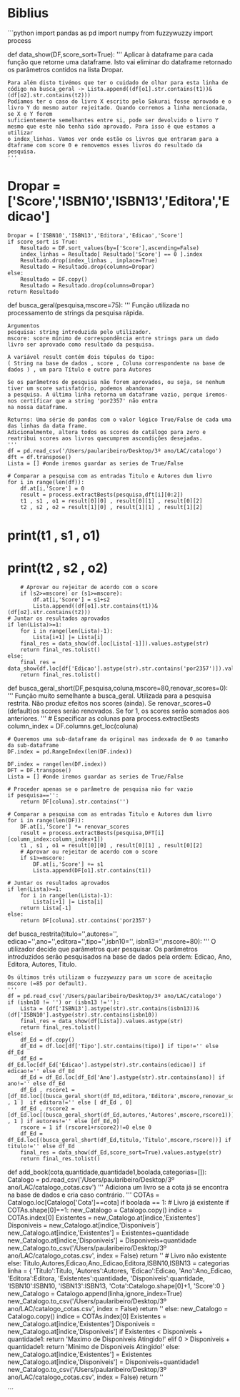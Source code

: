 # Biblius

´´´python
import pandas as pd
import numpy 
from fuzzywuzzy import process

def data_show(DF,score_sort=True):
    '''
    Aplicar à dataframe para cada função que retorne uma dataframe. Isto vai eliminar do dataframe retornado os parâmetros
    contidos na lista Dropar.
    
    Para além disto tivémos que ter o cuidado de olhar para esta linha de código na busca_geral -> Lista.append((df[o1].str.contains(t1))&(df[o2].str.contains(t2)))
    Podíamos ter o caso do livro X escrito pelo Sakurai fosse aprovado e o livro Y do mesmo autor rejeitado. Quando corremos a linha mencionada, se X e Y forem
    suficientemente semelhantes entre si, pode ser devolvido o livro Y mesmo que este não tenha sido aprovado. Para isso é que estamos a utilizar
    o index_linhas. Vamos ver onde estão os livros que entraram para a dtaframe com score 0 e removemos esses livros do resultado da pesquisa.
    '''
#     Dropar = ['Score','ISBN10','ISBN13','Editora','Edicao']
    Dropar = ['ISBN10','ISBN13','Editora','Edicao','Score']
    if score_sort is True:
        Resultado = DF.sort_values(by=['Score'],ascending=False)
        index_linhas = Resultado[ Resultado['Score'] == 0 ].index
        Resultado.drop(index_linhas , inplace=True)
        Resultado = Resultado.drop(columns=Dropar)
    else:
        Resultado = DF.copy()
        Resultado = Resultado.drop(columns=Dropar)
    return Resultado

def busca_geral(pesquisa,mscore=75):
    '''
    Função utilizada no processamento de strings da pesquisa rápida.
    
    Argumentos
    pesquisa: string introduzida pelo utilizador.
    mscore: score mínimo de correspondência entre strings para um dado livro ser aprovado como resultado da pesquisa.
    
    A variável result contém dois túpulos do tipo:
    ( String na base de dados , score , Coluna correspondente na base de dados ) , um para Título e outro para Autores
    
    Se os parâmetros de pesquisa não forem aprovados, ou seja, se nenhum tiver um score satisfatório, podemos abandonar
    a pesquisa. A última linha retorna um dataframe vazio, porque iremos-nos certificar que a string 'por2357' não entra
    na nossa dataframe.
    
    Returns: Uma série do pandas com o valor lógico True/False de cada uma das linhas da data frame.
    Adicionalmente, altera todos os scores do catálogo para zero e reatribui scores aos livros quecumprem ascondições desejadas.
    '''
    df = pd.read_csv('/Users/paularibeiro/Desktop/3º ano/LAC/catalogo')
    dft = df.transpose()
    Lista = [] #onde iremos guardar as series de True/False
    
    # Comparar a pesquisa com as entradas Titulo e Autores dum livro
    for i in range(len(df)):
        df.at[i,'Score'] = 0
        result = process.extractBests(pesquisa,dft[i][0:2])
        t1 , s1 , o1 = result[0][0] , result[0][1] , result[0][2]
        t2 , s2 , o2 = result[1][0] , result[1][1] , result[1][2]
#         print(t1 , s1 , o1)
#         print(t2 , s2 , o2)
        # Aprovar ou rejeitar de acordo com o score
        if (s2>=mscore) or (s1>=mscore):
            df.at[i,'Score'] = s1+s2
            Lista.append((df[o1].str.contains(t1))&(df[o2].str.contains(t2)))
    # Juntar os resultados aprovados
    if len(Lista)>=1:
        for i in range(len(Lista)-1):
            Lista[i+1] |= Lista[i]
        final_res = data_show(df.loc[Lista[-1]]).values.astype(str)
        return final_res.tolist()
    else:
        final_res = data_show(df.loc[df['Edicao'].astype(str).str.contains('por2357')]).values.astype(str)
        return final_res.tolist()

def busca_geral_short(DF,pesquisa,coluna,mscore=80,renovar_scores=0):
    '''
    Função muito semelhante a busca_geral. Utilizada para a pesquisa restrita.
    Não produz efeitos nos scores (ainda).
    Se renovar_scores=0 (default)os scores serão renovados. Se for 1, os scores serão somados aos anteriores. 
    '''
    # Especificar as colunas para process.extractBests
    column_index = DF.columns.get_loc(coluna)
        
    # Queremos uma sub-dataframe da original mas indexada de 0 ao tamanho da sub-dataframe
    DF.index = pd.RangeIndex(len(DF.index))
    
    DF.index = range(len(DF.index))
    DFT = DF.transpose()
    Lista = [] #onde iremos guardar as series de True/False
    
    # Proceder apenas se o parâmetro de pesquisa não for vazio
    if pesquisa=='':
        return DF[coluna].str.contains('')

    # Comparar a pesquisa com as entradas Titulo e Autores dum livro
    for i in range(len(DF)):
        DF.at[i,'Score'] *= renovar_scores
        result = process.extractBests(pesquisa,DFT[i][column_index:column_index+1])
        t1 , s1 , o1 = result[0][0] , result[0][1] , result[0][2]
        # Aprovar ou rejeitar de acordo com o score
        if s1>=mscore:
            DF.at[i,'Score'] += s1
            Lista.append(DF[o1].str.contains(t1))
    
    # Juntar os resultados aprovados
    if len(Lista)>=1:
        for i in range(len(Lista)-1):
            Lista[i+1] |= Lista[i]
        return Lista[-1]
    else:
        return DF[coluna].str.contains('por2357')


def busca_restrita(titulo='',autores='', edicao='',ano='',editora='',tipo='',isbn10='', isbn13='',mscore=80):
    '''
    O utilizador decide que parâmetros quer pesquisar. Os parâmetros introduzidos serão pesquisados
    na base de dados pela ordem: Edicao, Ano, Editora, Autores, Titulo.
    
    Os últimos três utilizam o fuzzywuzzy para um score de aceitação mscore (=85 por default).
    '''
    df = pd.read_csv('/Users/paularibeiro/Desktop/3º ano/LAC/catalogo')
    if (isbn10 != '') or (isbn13 !=''):
        Lista = (df['ISBN13'].astype(str).str.contains(isbn13))&(df['ISBN10'].astype(str).str.contains(isbn10))
        final_res = data_show(df[Lista]).values.astype(str)
        return final_res.tolist()
    else:
        df_Ed = df.copy()
        df_Ed = df.loc[df['Tipo'].str.contains(tipo)] if tipo!='' else df_Ed
        df_Ed = df_Ed.loc[df_Ed['Edicao'].astype(str).str.contains(edicao)] if edicao!='' else df_Ed
        df_Ed = df_Ed.loc[df_Ed['Ano'].astype(str).str.contains(ano)] if ano!='' else df_Ed
        df_Ed , rscore1 = [df_Ed.loc[(busca_geral_short(df_Ed,editora,'Editora',mscore,renovar_scores=0))] , 1 ]  if editora!='' else [ df_Ed , 0]
        df_Ed , rscore2 = [df_Ed.loc[(busca_geral_short(df_Ed,autores,'Autores',mscore,rscore1))] , 1 ] if autores!='' else [df_Ed,0]
        rscore = 1 if (rscore1+rscore2)!=0 else 0
        df_Ed = df_Ed.loc[(busca_geral_short(df_Ed,titulo,'Titulo',mscore,rscore))] if titulo!='' else df_Ed
        final_res = data_show(df_Ed,score_sort=True).values.astype(str)
        return final_res.tolist()

def add_book(cota,quantidade,quantidade1,boolada,categorias=[]):
    Catalogo = pd.read_csv('/Users/paularibeiro/Desktop/3º ano/LAC/catalogo_cotas.csv')
    '''
    Adiciona um livro se a cota já se encontra na base de dados e cria caso contrário.
    '''
    COTAs = Catalogo.loc[Catalogo['Cota']==cota]
    if boolada == 1:
        # Livro já existente
        if COTAs.shape[0]==1:
            new_Catalogo = Catalogo.copy()
            indice = COTAs.index[0]
            Existentes = new_Catalogo.at[indice,'Existentes']
            Disponiveis = new_Catalogo.at[indice,'Disponiveis']
            new_Catalogo.at[indice,'Existentes'] = Existentes+quantidade
            new_Catalogo.at[indice,'Disponiveis'] = Disponiveis+quantidade
            new_Catalogo.to_csv('/Users/paularibeiro/Desktop/3º ano/LAC/catalogo_cotas.csv', index = False)
            return ''
        # Livro não existente
        else:
            Titulo,Autores,Edicao,Ano_Edicao,Editora,ISBN10,ISBN13 = categorias
            linha = {
                'Titulo':Titulo,
                'Autores':Autores,
                'Edicao':Edicao,
                'Ano':Ano_Edicao,
                'Editora':Editora,
                'Existentes':quantidade,
                'Disponiveis':quantidade,
                'ISBN10':ISBN10,
                'ISBN13':ISBN13,
                'Cota':Catalogo.shape[0]+1,
                'Score':0
            }
            new_Catalogo = Catalogo.append(linha,ignore_index=True)
            new_Catalogo.to_csv('/Users/paularibeiro/Desktop/3º ano/LAC/catalogo_cotas.csv', index = False)
            return ''
    else:
        new_Catalogo = Catalogo.copy()
        indice = COTAs.index[0]
        Existentes = new_Catalogo.at[indice,'Existentes']
        Disponiveis = new_Catalogo.at[indice,'Disponiveis']
        if Existentes < Disponiveis + quantidade1:
            return 'Maximo de Disponiveis Atingido!'
        elif 0 > Disponiveis + quantidade1:
            return 'Minimo de Disponiveis Atingido!'
        else:
            new_Catalogo.at[indice,'Existentes'] = Existentes
            new_Catalogo.at[indice,'Disponiveis'] = Disponiveis+quantidade1
            new_Catalogo.to_csv('/Users/paularibeiro/Desktop/3º ano/LAC/catalogo_cotas.csv', index = False)
            return ''

´´´
